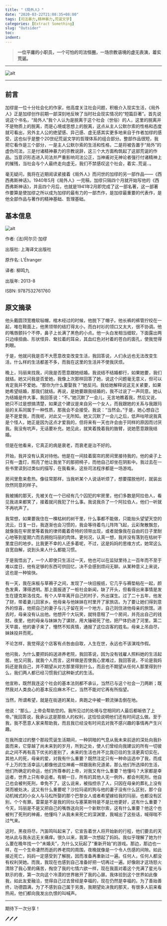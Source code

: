 ```yaml
---
title: "《局外人》"
date: "2020-03-22T21:08:35+08:00"
tags: [司法暴力,精神暴力,荒诞文学]
categories: [Extract Something]
slug: "Outsider"
toc: 
indent: 
---
```


> **一位平庸的小职员，一个可怕的司法怪圈，一场宗教语境的虚无表演，着实荒诞。**

<!--more-->

---

![alt](https://dawnblog-1300625500.cos.ap-guangzhou.myqcloud.com/images/20200322211341.jpg "[法]Albert Camus")

---

## 	前言

加缪是一位十分社会化的作家，他高度关注社会问题，积极介入现实生活，《局外人》正是加缪创作前期一部深刻地反映了当时社会现实情况的“短篇巨著”。首先说说这个书名，“局外人”我个人认为是脱离于这个社会（世俗）的人，这里的脱离并不是物质上的脱离，而是心境或思想上的脱离，这点从主人公默尔索的性格和态度就可看出，另外主人公的绝望感、异己感、虚无感其实更多地来自于作者加缪的感受，这也似乎是整个20世纪荒诞文学的哲理体系的组合部分。整部作品很短，我把它看作是三个部分，一是主人公默尔索的生活和性格，二是将被告置于“局外”的虚伪司法，三是付诸精神暴力的宗教说辞，这三个大方面构筑起了这部荒诞的作品。当意识形态进入司法并严重影响司法公正，当神甫对无神论者强行付诸精神上的摧残，当社会与个人最终走向虚无，我们不禁感叹这个社会，着实..荒诞..。

毫无疑问，我将在近期阅读紧接着《局外人》而问世的加缪的另一部作品——《西西弗斯神话》。1940年5月《局外人》一完稿，加缪只隔四个月就开始写他的《西西弗斯神话》，并且四个月后，也就是1941年2月即完成了这一部名著，这一部著作要算是使加缪之所以成为加缪的最有力的一部杰作，是加缪最重要的代表作，是他全部作品与著作的精神基础、哲理基础。

## 基本信息

![alt](https://dawnblog-1300625500.cos.ap-guangzhou.myqcloud.com/images/20200322211340.jpg "书籍封面")

作者: (法)阿尔贝·加缪

出版社: 上海译文出版社

原作名: L’Étranger

译者: 柳鸣九

出版年: 2013-8

ISBN: 9787532761760

## 原文摘录

他头戴圆顶宽檐软毡帽，棺木经过的时候，他脱下了帽子。他长裤的裤管拧绞在一起，堆在鞋面上，他黑领带的结打得太小，而白衬衫的领口又太大，很不协调。他的嘴唇颤抖个不停，鼻子上长满了黑色的小点。他一头白发相当细软，下面露出两只边缘扭曲、形状怪异、耷拉着的耳朵，其血红色对衬着的苍白的面孔，使我觉得刺眼。

于是，他就问我是否不大愿意改变改变生活，我回答说，人们永远也无法改变生活，什么样的生活都差不多，而我在这里的生活并不使我厌烦。

晚上，玛丽来找我，问我是否愿意跟她结婚。我说结不结婚都行，如果她要，我们就结。她又问我是否爱她，我像上次那样回答了她，说这个问题毫无意义，但可以肯定我并不爱她。“那你为什么要娶我？”她反问。我给她解释说这无关紧要，如果她希望结婚，那我们就结。再说，是她要跟我结婚的，我不过说了一声同意。她认为结婚是件大事，我回答说：“不。”她沉默了一会儿，无言地瞧着我，然后又说，她只不过是想搞清楚，如果这个建议是来自另一个女人，而我跟她的关系与我跟玛丽的关系同属于一种性质，那我会不会接受。我说：“当然会。”于是，她心想自己是不是爱我，而我呢，对此又一无所知。她又沉默了一会儿之后，低声咕哝说我真是个怪人，她正是因为这点才爱我的，但将来有一天也许会由于同样的原因而讨厌我。我没有吭声，无话要补充。她见此，就笑着挽着我的胳臂，说她愿意跟我结婚。

但是在他看来，它真正的病是衰老，而衰老是治不好的。

开始，我并没有认真对待他。他是在一间挂着窗帘的房间里接待我的，他的桌子上只有一盏灯，照亮了他让我坐下的那把椅子，而他自己却坐在阴影中。我过去在一些书里读到过类似的描写，在我看来，这些司法程序都是一场游戏。

房间里愈来愈热。像往常那样，当我听某个人说话听烦了，想要摆脱他时，就装出欣然同意的样子。

我被捕的那天，先被关在一个已经有几个囚犯的牢房里，他们多数是阿拉伯人，看见我进来都笑了，接着就问我犯了什么事。我说我杀了一个阿拉伯人，他们一听就不再吭声了。

我常想，如果要我住在一棵枯树的树干里，什么事都不能做，只能抬头望望天空的流云，日复一日，我逐渐也会习惯的，我会等待着鸟儿阵阵飞起，云彩聚散飘忽，就像我在牢房里等着我的律师戴着奇特的领带出现，或者就像我在自由的日子里耐心地等到星期六而去拥抱玛丽的肉体。更何况，认真一想，我并没有落到在枯树干里度日的地步。比我更不幸的人还多着呢，不过，这是妈妈的思维方式，她常这么自宽自解，说到头来人什么都能习惯。

于是我悟出了，一个人即使只生活过一天，他也可以在监狱里待上一百年而不至于难以度日，他有足够的东西可供回忆，决不会感到烦闷无聊。从某种意义上来说，这也是一种愉快。

有一天，我在床板与草褥子之间，发现了一块旧报纸，它几乎与褥垫粘在一起，颜色发黄，薄得透明。那上面报道了一桩社会新闻，缺了开头，但看得出来事情是发生在捷克斯洛伐克。有个人早年离开自己的村子，外出谋生。过了二十五年，他发了财，带着妻儿回家乡。他母亲与他妹妹在村里开了家旅店。为了要让她们得到意外的惊喜，他把自己的妻子与儿子留在另一个地方，自己则住进他母亲的旅馆。进去时，母亲没有认出他。他想开个大玩笑，就特意租了一个房间，并亮出自己的钱财。夜里，他的母亲与妹妹为了谋财，用大锤砸死了他，把尸体扔进了河里。第二天早晨，他的妻子来了，懵然不知真情，通报了这位店客的姓名。母亲上吊自尽，妹妹投井而死。

不论怎样，我觉得这个店客有点咎由自取，人生在世，永远也不该演戏作假。

他问我，为什么要把妈妈送进养老院，我回答说，因为没有钱雇人照料她的生活起居。他又问我，就我个人而言，这样做是否使我心里难过，我回答说，不论是我妈妈还是我自己，并不期望从对方那里得到什么，而且也不期望从任何人那里得到什么，我们两人都已经习惯我们这种新式的生活。

他宣称，既然我连这个社会的基本法则都不承认，当然已与这个社会一刀两断；既然我对人类良心的基本反应麻木不仁，当然不能对它再有所指望。

当然，所谓希望，就是在街道的某处，奔跑之中被一颗流弹击倒在地。

他说：“那么，上帝会帮助您的。我所见过的处境与您相同的人最后都皈依了上帝。”我回答说，我承认这是那些人的权利，这恰恰说明他们还有时间这么做。至于我，我不愿意人家来帮助我，而且我已经没有时间去对我不感兴趣的事情再产生兴趣。

在我所度过的整个那段荒诞生活期间，一种阴暗的气息从我未来前途的深处向我扑面而来，它穿越了尚未来到的岁月，所到之处，使人们曾经向我建议的所有一切彼此之间不再有高下优劣的差别了，未来的生活也并不比我已往的生活更真切实在。其他人的死，母亲的爱，对我有什么重要？既然注定只有一种命运选中了我，而成千上万的生活幸运儿都像他这位神甫一样跟我称兄道弟，那么他们所选择的生活，他们所确定的命运，他们所尊奉的上帝，对我又有什么重要？他懂吗？大家都是幸运者，世界上只有幸运者。有朝一日，所有的其他人无一例外，都会判死刑，他自己也会被判死刑，幸免不了。这么说来，被指控杀了人，只因在母亲的葬礼上没有哭而被处决，这又有什么重要呢？沙拉玛诺的狗与他的妻子没有什么区别，那个自动机械式的小女人与马松所娶的那个巴黎女人或者希望嫁给我的玛丽，也都没有区别，个个有罪。雷蒙是不是我的同伙与塞莱斯特是不是比他更好，这有什么重要？今天，玛丽是不是又把自己的嘴唇送向另一个新默尔索，这有什么重要？他这个也被判了死刑的神甫，他懂吗？从我未来死亡的深渊里，我喊出了这些话，喊得喘不过气来。

这时，黑夜将尽，汽笛鸣叫起来了，它宣告着世人将开始新的行程，他们要去的天地从此与我永远无关痛痒。很久以来，我第一次想起了妈妈。我似乎理解了她为什么要在晚年找一个“未婚夫”，为什么又玩起了“重新开始”的游戏。那边，那边也一样，在一个生命凄然而逝的养老院的周围，夜晚就像是一个令人伤感的间隙。如此接近死亡，妈妈一定感受到了解脱，因而准备再重新过一遍。任何人，任何人都没有权利哭她。而我，我现在也感到自己准备好把一切再过一遍。好像刚才这场怒火清除了我心里的痛苦，掏空了我的七情六欲一样，现在我面对着这个充满了星光与默示的夜，第一次向这个冷漠的世界敞开了我的心扉。我体验到这个世界如此像我，如此友爱融洽，觉得自己过去曾经是幸福的，现在仍然是幸福的。为了善始善终，功德圆满，为了不感到自己属于另类，我期望处决我的那天，有很多人前来看热闹，他们都向我发出仇恨的叫喊声。

---

期待下一次分享！

🖊🖊🖊